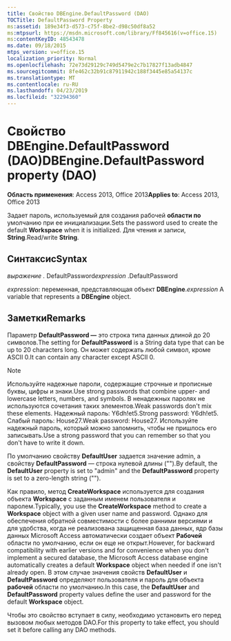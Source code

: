 ```yaml
---
title: Свойство DBEngine.DefaultPassword (DAO)
TOCTitle: DefaultPassword Property
ms:assetid: 189e34f3-d573-c75f-8be2-d98c50df8a52
ms:mtpsurl: https://msdn.microsoft.com/library/Ff845616(v=office.15)
ms:contentKeyID: 48543478
ms.date: 09/18/2015
mtps_version: v=office.15
localization_priority: Normal
ms.openlocfilehash: 72e73d29129c749d5479e2c7b17827f13adb4847
ms.sourcegitcommit: 8fe462c32b91c87911942c188f3445e85a54137c
ms.translationtype: MT
ms.contentlocale: ru-RU
ms.lasthandoff: 04/23/2019
ms.locfileid: "32294360"
---
```

# <a name="dbenginedefaultpassword-property-dao"></a><span data-ttu-id="6639f-102">Свойство DBEngine.DefaultPassword (DAO)</span><span class="sxs-lookup"><span data-stu-id="6639f-102">DBEngine.DefaultPassword property (DAO)</span></span>


<span data-ttu-id="6639f-103">**Область применения**: Access 2013, Office 2013</span><span class="sxs-lookup"><span data-stu-id="6639f-103">**Applies to**: Access 2013, Office 2013</span></span>

<span data-ttu-id="6639f-104">Задает пароль, используемый для создания рабочей **области по** умолчанию при ее инициализации.</span><span class="sxs-lookup"><span data-stu-id="6639f-104">Sets the password used to create the default **Workspace** when it is initialized.</span></span> <span data-ttu-id="6639f-105">Для чтения и записи, **String**.</span><span class="sxs-lookup"><span data-stu-id="6639f-105">Read/write **String**.</span></span>

## <a name="syntax"></a><span data-ttu-id="6639f-106">Синтаксис</span><span class="sxs-lookup"><span data-stu-id="6639f-106">Syntax</span></span>

<span data-ttu-id="6639f-107">*выражение .* DefaultPassword</span><span class="sxs-lookup"><span data-stu-id="6639f-107">*expression* .DefaultPassword</span></span>

<span data-ttu-id="6639f-108">*expression*: переменная, представляющая объект **DBEngine**.</span><span class="sxs-lookup"><span data-stu-id="6639f-108">*expression* A variable that represents a **DBEngine** object.</span></span>

## <a name="remarks"></a><span data-ttu-id="6639f-109">Заметки</span><span class="sxs-lookup"><span data-stu-id="6639f-109">Remarks</span></span>

<span data-ttu-id="6639f-110">Параметр **DefaultPassword —** это строка типа данных длиной до 20 символов.</span><span class="sxs-lookup"><span data-stu-id="6639f-110">The setting for **DefaultPassword** is a String data type that can be up to 20 characters long.</span></span> <span data-ttu-id="6639f-111">Он может содержать любой символ, кроме ASCII 0.</span><span class="sxs-lookup"><span data-stu-id="6639f-111">It can contain any character except ASCII 0.</span></span>


> [!NOTE]
> <span data-ttu-id="6639f-112">Используйте надежные пароли, содержащие строчные и прописные буквы, цифры и знаки.</span><span class="sxs-lookup"><span data-stu-id="6639f-112">Use strong passwords that combine upper- and lowercase letters, numbers, and symbols.</span></span> <span data-ttu-id="6639f-113">В ненадежных паролях не используются сочетания таких элементов.</span><span class="sxs-lookup"><span data-stu-id="6639f-113">Weak passwords don't mix these elements.</span></span> <span data-ttu-id="6639f-114">Надежный пароль: Y6dh!et5.</span><span class="sxs-lookup"><span data-stu-id="6639f-114">Strong password: Y6dh!et5.</span></span> <span data-ttu-id="6639f-115">Слабый пароль: House27.</span><span class="sxs-lookup"><span data-stu-id="6639f-115">Weak password: House27.</span></span> <span data-ttu-id="6639f-116">Используйте надежный пароль, который можно запомнить, чтобы не пришлось его записывать.</span><span class="sxs-lookup"><span data-stu-id="6639f-116">Use a strong password that you can remember so that you don't have to write it down.</span></span>

<span data-ttu-id="6639f-117">По умолчанию свойству **DefaultUser** задается значение admin, а свойству **DefaultPassword** — строка нулевой длины ("").</span><span class="sxs-lookup"><span data-stu-id="6639f-117">By default, the **DefaultUser** property is set to "admin" and the **DefaultPassword** property is set to a zero-length string ("").</span></span>

<span data-ttu-id="6639f-118">Как правило, метод **CreateWorkspace** используется для создания объекта **Workspace** с заданным именем пользователя и паролем.</span><span class="sxs-lookup"><span data-stu-id="6639f-118">Typically, you use the **CreateWorkspace** method to create a **Workspace** object with a given user name and password.</span></span> <span data-ttu-id="6639f-119">Однако для обеспечения обратной совместимости с более ранними версиями и для удобства, когда не реализована защищенная база данных, ядр базы данных Microsoft Access автоматически создает объект **Рабочей** области по умолчанию, если он еще не открыт.</span><span class="sxs-lookup"><span data-stu-id="6639f-119">However, for backward compatibility with earlier versions and for convenience when you don't implement a secured database, the Microsoft Access database engine automatically creates a default **Workspace** object when needed if one isn't already open.</span></span> <span data-ttu-id="6639f-120">В этом случае значения свойств **DefaultUser** и **DefaultPassword** определяют пользователя и пароль для объекта **рабочей** области по умолчанию.</span><span class="sxs-lookup"><span data-stu-id="6639f-120">In this case, the **DefaultUser** and **DefaultPassword** property values define the user and password for the default **Workspace** object.</span></span>

<span data-ttu-id="6639f-121">Чтобы это свойство вступает в силу, необходимо установить его перед вызовом любых методов DAO.</span><span class="sxs-lookup"><span data-stu-id="6639f-121">For this property to take effect, you should set it before calling any DAO methods.</span></span>

